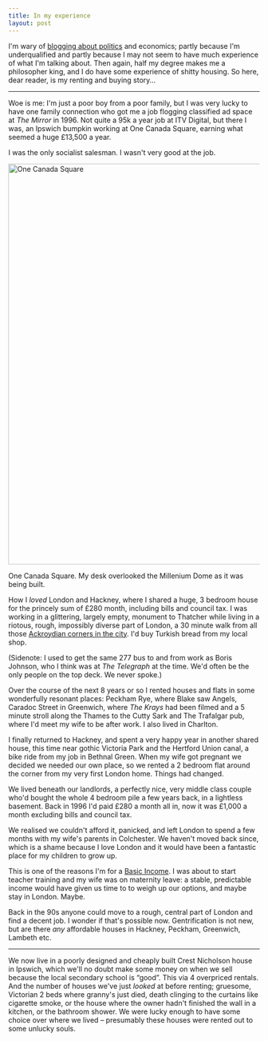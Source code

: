 ```yaml
---
title: In my experience
layout: post
---
```


I'm wary of <a href="/2014/09/matthew-parris-honest/">blogging about politics</a> and economics; partly because I'm underqualified and partly because I may not seem to have much experience of what I'm talking about. Then again, half my degree makes me a philosopher king, and I do have some experience of shitty housing. So here, dear reader, is my renting and buying story&hellip;

<hr>

Woe is me: I'm just a poor boy from a poor family, but I was very lucky to have one family connection who got me a job flogging classified ad space at <cite>The Mirror</cite> in 1996. Not quite a 95k a year job at ITV Digital, but there I was, an Ipswich bumpkin working at One Canada Square, earning what seemed a huge &pound;13,500 a year.

I was the only socialist salesman. I wasn't very good at the job.

<img src="https://dl.dropboxusercontent.com/u/6144461/assets/images/one-canada-square.jpg" alt="One Canada Square" height="802" width="800">

<p class="figcaption">One Canada Square. My desk overlooked the Millenium Dome as it was being built.</p>

How I _loved_ London and Hackney, where I shared a huge, 3 bedroom house for the princely sum of &pound;280 month, including bills and council tax. I was working in a glittering, largely empty, monument to Thatcher while living in a riotous, rough, impossibly diverse part of London, a 30 minute walk from all those <a href="/2011/02/paternoster-row/">Ackroydian corners in the city</a>. I'd buy Turkish bread from my local shop.

(Sidenote: I used to get the same 277 bus to and from work as Boris Johnson, who I think was at <cite>The Telegraph</cite> at the time. We'd often be the only people on the top deck. We never spoke.)

Over the course of the next 8 years or so I rented houses and flats in some wonderfully resonant places: Peckham Rye, where Blake saw Angels, Caradoc Street in Greenwich, where <cite>The Krays</cite> had been filmed and a 5 minute stroll along the Thames to the Cutty Sark and The Trafalgar pub, where I'd meet my wife to be after work. I also lived in Charlton.

I finally returned to Hackney, and spent a very happy year in another shared house, this time near gothic Victoria Park and the Hertford Union canal, a bike ride from my job in Bethnal Green. When my wife got pregnant we decided we needed our own place, so we rented a 2 bedroom flat around the corner from my very first London home. Things had changed.

We lived beneath our landlords, a perfectly nice, very middle class couple who'd bought the whole 4 bedroom pile a few years back, in a lightless basement. Back in 1996 I'd paid &pound;280 a month all in, now it was &pound;1,000 a month excluding bills and council tax.

We realised we couldn't afford it, panicked, and left London to spend a few months with my wife's parents in Colchester. We haven't moved back since, which is a shame because I love London and it would have been a fantastic place for my children to grow up.

This is one of the reasons I'm for a <a href="/2013/09/basic-income/">Basic Income</a>. I was about to start teacher training and my wife was on maternity leave: a stable, predictable income would have given us time to to weigh up our options, and maybe stay in London. Maybe.

Back in the 90s anyone could move to a rough, central part of London and find a decent job. I wonder if that's possible now. Gentrification is not new, but are there _any_ affordable houses in Hackney, Peckham, Greenwich, Lambeth etc.

<hr>

We now live in a poorly designed and cheaply built Crest Nicholson house in Ipswich, which we'll no doubt make some money on when we sell because the local secondary school is &#8220;good&#8221;. This via 4 overpriced rentals. And the number of houses we've just *looked* at before renting; gruesome, Victorian 2 beds where granny's just died, death clinging to the curtains like cigarette smoke, or the house where the owner hadn't finished the wall in a kitchen, or the bathroom shower. We were lucky enough to have some choice over where we lived &#8211; presumably these houses were rented out to some unlucky souls.














